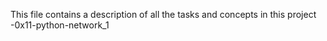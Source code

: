 This file contains a description of all the tasks and concepts in this project -0x11-python-network_1
